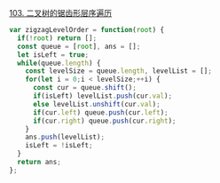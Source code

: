 [103. 二叉树的锯齿形层序遍历](https://leetcode.cn/problems/binary-tree-zigzag-level-order-traversal/description/)

```javascript
var zigzagLevelOrder = function(root) {
  if(!root) return [];
  const queue = [root], ans = [];
  let isLeft = true;
  while(queue.length) {
    const levelSize = queue.length, levelList = [];
    for(let i = 0;i < levelSize;++i) {
      const cur = queue.shift();
      if(isLeft) levelList.push(cur.val);
      else levelList.unshift(cur.val);
      if(cur.left) queue.push(cur.left);
      if(cur.right) queue.push(cur.right);
    }
    ans.push(levelList);
    isLeft = !isLeft;
  }
  return ans;
};
```